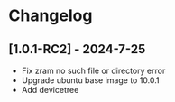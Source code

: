 # Changelog

## [1.0.1-RC2] - 2024-7-25

- Fix zram no such file or directory error
- Upgrade ubuntu base image to 10.0.1
- Add devicetree
